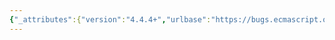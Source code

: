 ```yaml
---
{"_attributes":{"version":"4.4.4+","urlbase":"https://bugs.ecmascript.org/","maintainer":"dherman@mozilla.com"},"bug":{"bug_id":2807,"creation_ts":"2014-05-03 10:12:00 -0700","short_desc":"chapter 22: misc editorial","delta_ts":"2014-06-01 10:28:37 -0700","product":"Draft for 6th Edition","component":"editorial issue","version":"Rev 24: April 27, 2014 Draft","rep_platform":"All","op_sys":"All","bug_status":"RESOLVED","resolution":"FIXED","priority":"Normal","bug_severity":"normal","everconfirmed":true,"reporter":{"uid":"jmdyck","name":"Michael Dyck"},"assigned_to":{"uid":"allen","name":"Allen Wirfs-Brock"},"long_desc":[{"commentid":8107,"comment_count":0,"who":{"uid":"jmdyck","name":"Michael Dyck"},"bug_when":"2014-05-03 10:12:19 -0700","thetext":"----------------------------------------\nIn 22.2.1.3 \"%TypedArray% ( object )\":\n\n{1}\n22.2.1.3 / step 1:\nAssert: Type(/array/) is Object and /object/ does not have ...\n    'array' is not defined.  s|array|object| ?\n\n----------------------------------------\nIn 22.2.2.1 \"%TypedArray%.from ( source [ , mapfn [ , thisArg ] ] )\":\n\n{2,3}\n22.2.2.1 / step 7:\nReturn TypedArrayFrom(/constructor/, *undefined*, /items/, /f/. /t/).\n    'constructor' is not defined.\n\n    Change the dot after \"f\" to a comma.\n\n----------------------------------------\nIn 22.2.2.1.1 \"Runtime Semantics: TypedArrayFrom( ... )\":\n\n{4}\n22.2.2.1.1 / step 3:\nAssert: target is either undefined or an Object that has been validated ...\n    Put \"target\" in italic.\n    Put \"undefined\" in bold.\n\n{5}\n22.2.2.1.1 / step 10.i.i:\nAssert: /target/ is an unitialized TypedArray instance object.\n    s|unitialized|initialized| ?\n\n{6}\n22.2.2.1.1 / step 10.i.xvi:\nSet /targetObj/'s [[ArrayLength]] internal slot to /elementLength/.\n    'elementLength' is not defined.  s|elementLength|len| ?\n\n----------------------------------------\nIn 22.2.3.22 \"%TypedArray%.prototype.set(array [ , offset ] )\":\n\n{7}\n22.2.3.22 / step 5:\nAssert: /target/ has [[ViewedArrayBuffer]] internal slot.\n    After \"has\", insert \"a\".\n\n----------------------------------------\nIn 22.2.3.23 \"%TypedArray%.prototype.set(typedArray [, offset ] )\":\n\n{8}\n22.2.3.23 / step 5:\nAssert: /target/ has [[ViewedArrayBuffer]] internal slot.\n    After \"has\", insert \"a\".\n\n----------------------------------------\nIn 22.2.3.27 \"%TypedArray%.prototype.subarray( [ begin [ , end ] ] )\":\n\n{9}\n22.2.3.27 / step 4:\nAssert: /O/ has [[ViewedArrayBuffer]] internal slot.\n    After \"has\", insert \"a\".\n\nXXXXXXXXXXXXXXXXXXXXXXXXXXXXXXXXXXXXXXXXXXXXXXXXXXXXXXXXXXXXXXXXXXXXXXXXXXXXXXXX"},{"commentid":8224,"comment_count":1,"who":{"uid":"allen","name":"Allen Wirfs-Brock"},"bug_when":"2014-05-08 12:02:47 -0700","thetext":"fixed in rev25 editor's draft"},{"commentid":8730,"comment_count":2,"who":{"uid":"jmdyck","name":"Michael Dyck"},"bug_when":"2014-06-01 10:28:37 -0700","thetext":"confirmed fixed except {2}, re-raised as Bug 2942"}]}}
---
```

